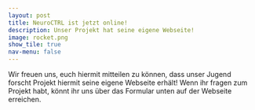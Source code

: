 ```yaml
---
layout: post
title: NeuroCTRL ist jetzt online!
description: Unser Projekt hat seine eigene Webseite!
image: rocket.png
show_tile: true
nav-menu: false
---
```


Wir freuen uns, euch hiermit mitteilen zu können, dass unser Jugend forscht Projekt hiermit seine eigene Webseite erhält!
Wenn ihr fragen zum Projekt habt, könnt ihr uns über das Formular unten auf der Webseite erreichen.